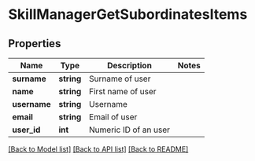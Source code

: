 # SkillManagerGetSubordinatesItems

## Properties
Name | Type | Description | Notes
------------ | ------------- | ------------- | -------------
**surname** | **string** | Surname of user | 
**name** | **string** | First name of user | 
**username** | **string** | Username | 
**email** | **string** | Email of user | 
**user_id** | **int** | Numeric ID of an user | 

[[Back to Model list]](../README.md#documentation-for-models) [[Back to API list]](../README.md#documentation-for-api-endpoints) [[Back to README]](../README.md)


